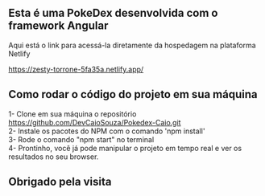 ## Esta é uma PokeDex desenvolvida com o framework Angular

Aqui está o link para acessá-la diretamente da hospedagem na plataforma Netlify <br>

https://zesty-torrone-5fa35a.netlify.app/

## Como rodar o código do projeto em sua máquina

1- Clone em sua máquina o repositório https://github.com/DevCaioSouza/Pokedex-Caio.git <br>
2- Instale os pacotes do NPM com o comando 'npm install' <br>
3- Rode o comando "npm start" no terminal <br>
4- Prontinho, você já pode manipular o projeto em tempo real e ver os resultados no seu browser.

## Obrigado pela visita
